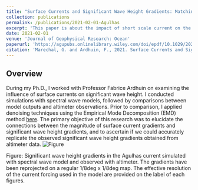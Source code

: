 ```yaml
---
title: "Surface Currents and Significant Wave Height Gradients: Matching Numerical Models and High‐Resolution Altimeter Wave Heights in the Agulhas Current Region"
collection: publications
permalink: /publications/2021-02-01-Agulhas
excerpt: 'This paper is about the impact of short scale current on the intensity of Significant Wave Height Gradients'
date: 2021-02-01
venue: 'Journal of Geophysical Research: Ocean'
paperurl: 'https://agupubs.onlinelibrary.wiley.com/doi/epdf/10.1029/2020JC016564'
citation: 'Marechal, G. and Ardhuin, F., 2021. Surface Currents and Significant Wave Height Gradients: Matching Numerical Models and High‐Resolution Altimeter Wave Heights in the Agulhas Current Region. Journal of Geophysical Research: Oceans, 126(2), p.e2020JC016564.'
---
```

## Overview

During my Ph.D., I worked with Professor Fabrice Ardhuin on examining the influence of surface currents on significant wave height. I conducted simulations with spectral wave models, followed by comparisons between model outputs and altimeter observations. Prior to comparison, I applied denoising techniques using the Empirical Mode Decomposition (EMD) method  [here](https://essd.copernicus.org/articles/12/1929/2020/). The primary objective of this research was to elucidate the connections between the magnitude of surface current gradients and significant wave height gradients, and to ascertain if we could accurately replicate the observed significant wave height gradients obtained from altimeter data. 
![Figure](https://gwen29360.github.io/files/paper_JGR_Ocean2021.png "Figure: Significant wave height gradients in the Agulhas current simulated with spectral wave model and observed with altimeter. The gradients have been reprojected on a regular 1/8deg x 1/8deg map. The effective resolution of the current forcing used in the model are provided on the label of each figures.")

Figure: Significant wave height gradients in the Agulhas current simulated with spectral wave model and observed with altimeter. The gradients have been reprojected on a regular 1/8deg x 1/8deg map. The effective resolution of the current forcing used in the model are provided on the label of each figures.
